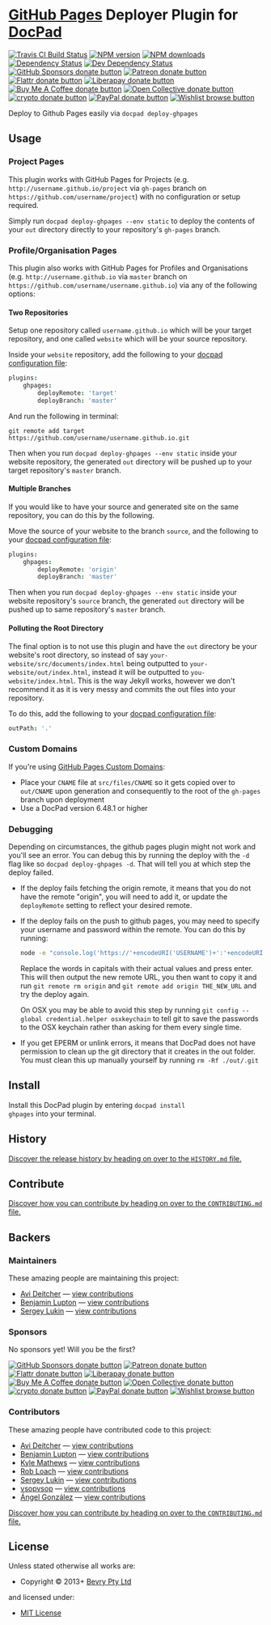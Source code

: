 # [GitHub Pages](http://pages.github.com/) Deployer Plugin for [DocPad](http://docpad.org)

<!-- BADGES/ -->

<span class="badge-travisci"><a href="http://travis-ci.com/docpad/docpad-plugin-ghpages" title="Check this project's build status on TravisCI"><img src="https://img.shields.io/travis/com/docpad/docpad-plugin-ghpages/master.svg" alt="Travis CI Build Status" /></a></span>
<span class="badge-npmversion"><a href="https://npmjs.org/package/docpad-plugin-ghpages" title="View this project on NPM"><img src="https://img.shields.io/npm/v/docpad-plugin-ghpages.svg" alt="NPM version" /></a></span>
<span class="badge-npmdownloads"><a href="https://npmjs.org/package/docpad-plugin-ghpages" title="View this project on NPM"><img src="https://img.shields.io/npm/dm/docpad-plugin-ghpages.svg" alt="NPM downloads" /></a></span>
<span class="badge-daviddm"><a href="https://david-dm.org/docpad/docpad-plugin-ghpages" title="View the status of this project's dependencies on DavidDM"><img src="https://img.shields.io/david/docpad/docpad-plugin-ghpages.svg" alt="Dependency Status" /></a></span>
<span class="badge-daviddmdev"><a href="https://david-dm.org/docpad/docpad-plugin-ghpages#info=devDependencies" title="View the status of this project's development dependencies on DavidDM"><img src="https://img.shields.io/david/dev/docpad/docpad-plugin-ghpages.svg" alt="Dev Dependency Status" /></a></span>
<br class="badge-separator" />
<span class="badge-githubsponsors"><a href="https://github.com/sponsors/balupton" title="Donate to this project using GitHub Sponsors"><img src="https://img.shields.io/badge/github-donate-yellow.svg" alt="GitHub Sponsors donate button" /></a></span>
<span class="badge-patreon"><a href="https://patreon.com/bevry" title="Donate to this project using Patreon"><img src="https://img.shields.io/badge/patreon-donate-yellow.svg" alt="Patreon donate button" /></a></span>
<span class="badge-flattr"><a href="https://flattr.com/profile/balupton" title="Donate to this project using Flattr"><img src="https://img.shields.io/badge/flattr-donate-yellow.svg" alt="Flattr donate button" /></a></span>
<span class="badge-liberapay"><a href="https://liberapay.com/bevry" title="Donate to this project using Liberapay"><img src="https://img.shields.io/badge/liberapay-donate-yellow.svg" alt="Liberapay donate button" /></a></span>
<span class="badge-buymeacoffee"><a href="https://buymeacoffee.com/balupton" title="Donate to this project using Buy Me A Coffee"><img src="https://img.shields.io/badge/buy%20me%20a%20coffee-donate-yellow.svg" alt="Buy Me A Coffee donate button" /></a></span>
<span class="badge-opencollective"><a href="https://opencollective.com/bevry" title="Donate to this project using Open Collective"><img src="https://img.shields.io/badge/open%20collective-donate-yellow.svg" alt="Open Collective donate button" /></a></span>
<span class="badge-crypto"><a href="https://bevry.me/crypto" title="Donate to this project using Cryptocurrency"><img src="https://img.shields.io/badge/crypto-donate-yellow.svg" alt="crypto donate button" /></a></span>
<span class="badge-paypal"><a href="https://bevry.me/paypal" title="Donate to this project using Paypal"><img src="https://img.shields.io/badge/paypal-donate-yellow.svg" alt="PayPal donate button" /></a></span>
<span class="badge-wishlist"><a href="https://bevry.me/wishlist" title="Buy an item on our wishlist for us"><img src="https://img.shields.io/badge/wishlist-donate-yellow.svg" alt="Wishlist browse button" /></a></span>

<!-- /BADGES -->


Deploy to Github Pages easily via `docpad deploy-ghpages`





## Usage

### Project Pages
This plugin works with GitHub Pages for Projects (e.g. `http://username.github.io/project` via `gh-pages` branch on `https://github.com/username/project`) with no configuration or setup required.

Simply run `docpad deploy-ghpages --env static` to deploy the contents of your `out` directory directly to your repository's `gh-pages` branch.


### Profile/Organisation Pages
This plugin also works with GitHub Pages for Profiles and Organisations (e.g. `http://username.github.io` via `master` branch on `https://github.com/username/username.github.io`) via any of the following options:

#### Two Repositories
Setup one repository called `username.github.io` which will be your target repository, and one called `website` which will be your source repository.

Inside your `website` repository, add the following to your [docpad configuration file](http://docpad.org/docs/config):

``` coffee
plugins:
	ghpages:
		deployRemote: 'target'
		deployBranch: 'master'
```

And run the following in terminal:

```
git remote add target https://github.com/username/username.github.io.git
```

Then when you run `docpad deploy-ghpages --env static` inside your website repository, the generated `out` directory will be pushed up to your target repository's `master` branch.


#### Multiple Branches
If you would like to have your source and generated site on the same repository, you can do this by the following.

Move the source of your website to the branch `source`, and the following to your [docpad configuration file](http://docpad.org/docs/config):

``` coffee
plugins:
	ghpages:
		deployRemote: 'origin'
		deployBranch: 'master'
```

Then when you run `docpad deploy-ghpages --env static` inside your website repository's `source` branch, the generated `out` directory will be pushed up to same repository's `master` branch.


#### Polluting the Root Directory
The final option is to not use this plugin and have the `out` directory be your website's root directory, so instead of say `your-website/src/documents/index.html` being outputted to `your-website/out/index.html`, instead it will be outputted to `you-website/index.html`. This is the way Jekyll works, however we don't recommend it as it is very messy and commits the out files into your repository.

To do this, add the following to your [docpad configuration file](http://docpad.org/docs/config):

``` coffee
outPath: '.'
```

### Custom Domains
If you're using [GitHub Pages Custom Domains](https://help.github.com/articles/setting-up-a-custom-domain-with-pages):

- Place your `CNAME` file at `src/files/CNAME` so it gets copied over to `out/CNAME` upon generation and consequently to the root of the `gh-pages` branch upon deployment
- Use a DocPad version 6.48.1 or higher


### Debugging
Depending on circumstances, the github pages plugin might not work and you'll see an error. You can debug this by running the deploy with the `-d` flag like so `docpad deploy-ghpages -d`. That will tell you at which step the deploy failed.

- If the deploy fails fetching the origin remote, it means that you do not have the remote "origin", you will need to add it, or update the `deployRemote` setting to reflect your desired remote.

- If the deploy fails on the push to github pages, you may need to specify your username and password within the remote. You can do this by running:

	``` bash
	node -e "console.log('https://'+encodeURI('USERNAME')+':'+encodeURI('PASSWORD')+'@github.com/REPO_OWNER/REPO_NAME.git')"
	```

	Replace the words in capitals with their actual values and press enter. This will then output the new remote URL, you then want to copy it and run `git remote rm origin` and `git remote add origin THE_NEW_URL` and try the deploy again.

	On OSX you may be able to avoid this step by running `git config --global credential.helper osxkeychain` to tell git to save the passwords to the OSX keychain rather than asking for them every single time.

- If you get EPERM or unlink errors, it means that DocPad does not have permission to clean up the git directory that it creates in the out folder. You must clean this up manually yourself by running `rm -Rf ./out/.git`





<!-- INSTALL/ -->

<h2>Install</h2>

Install this DocPad plugin by entering <code>docpad install ghpages</code> into your terminal.

<!-- /INSTALL -->


<!-- HISTORY/ -->

<h2>History</h2>

<a href="https://github.com/docpad/docpad-plugin-ghpages/blob/master/HISTORY.md#files">Discover the release history by heading on over to the <code>HISTORY.md</code> file.</a>

<!-- /HISTORY -->


<!-- CONTRIBUTE/ -->

<h2>Contribute</h2>

<a href="https://github.com/docpad/docpad-plugin-ghpages/blob/master/CONTRIBUTING.md#files">Discover how you can contribute by heading on over to the <code>CONTRIBUTING.md</code> file.</a>

<!-- /CONTRIBUTE -->


<!-- BACKERS/ -->

<h2>Backers</h2>

<h3>Maintainers</h3>

These amazing people are maintaining this project:

<ul><li><a href="https://github.com/deitch">Avi Deitcher</a> — <a href="https://github.com/docpad/docpad-plugin-ghpages/commits?author=deitch" title="View the GitHub contributions of Avi Deitcher on repository docpad/docpad-plugin-ghpages">view contributions</a></li>
<li><a href="https://github.com/balupton">Benjamin Lupton</a> — <a href="https://github.com/docpad/docpad-plugin-ghpages/commits?author=balupton" title="View the GitHub contributions of Benjamin Lupton on repository docpad/docpad-plugin-ghpages">view contributions</a></li>
<li><a href="https://github.com/sergeylukin">Sergey Lukin</a> — <a href="https://github.com/docpad/docpad-plugin-ghpages/commits?author=sergeylukin" title="View the GitHub contributions of Sergey Lukin on repository docpad/docpad-plugin-ghpages">view contributions</a></li></ul>

<h3>Sponsors</h3>

No sponsors yet! Will you be the first?

<span class="badge-githubsponsors"><a href="https://github.com/sponsors/balupton" title="Donate to this project using GitHub Sponsors"><img src="https://img.shields.io/badge/github-donate-yellow.svg" alt="GitHub Sponsors donate button" /></a></span>
<span class="badge-patreon"><a href="https://patreon.com/bevry" title="Donate to this project using Patreon"><img src="https://img.shields.io/badge/patreon-donate-yellow.svg" alt="Patreon donate button" /></a></span>
<span class="badge-flattr"><a href="https://flattr.com/profile/balupton" title="Donate to this project using Flattr"><img src="https://img.shields.io/badge/flattr-donate-yellow.svg" alt="Flattr donate button" /></a></span>
<span class="badge-liberapay"><a href="https://liberapay.com/bevry" title="Donate to this project using Liberapay"><img src="https://img.shields.io/badge/liberapay-donate-yellow.svg" alt="Liberapay donate button" /></a></span>
<span class="badge-buymeacoffee"><a href="https://buymeacoffee.com/balupton" title="Donate to this project using Buy Me A Coffee"><img src="https://img.shields.io/badge/buy%20me%20a%20coffee-donate-yellow.svg" alt="Buy Me A Coffee donate button" /></a></span>
<span class="badge-opencollective"><a href="https://opencollective.com/bevry" title="Donate to this project using Open Collective"><img src="https://img.shields.io/badge/open%20collective-donate-yellow.svg" alt="Open Collective donate button" /></a></span>
<span class="badge-crypto"><a href="https://bevry.me/crypto" title="Donate to this project using Cryptocurrency"><img src="https://img.shields.io/badge/crypto-donate-yellow.svg" alt="crypto donate button" /></a></span>
<span class="badge-paypal"><a href="https://bevry.me/paypal" title="Donate to this project using Paypal"><img src="https://img.shields.io/badge/paypal-donate-yellow.svg" alt="PayPal donate button" /></a></span>
<span class="badge-wishlist"><a href="https://bevry.me/wishlist" title="Buy an item on our wishlist for us"><img src="https://img.shields.io/badge/wishlist-donate-yellow.svg" alt="Wishlist browse button" /></a></span>

<h3>Contributors</h3>

These amazing people have contributed code to this project:

<ul><li><a href="https://github.com/deitch">Avi Deitcher</a> — <a href="https://github.com/docpad/docpad-plugin-ghpages/commits?author=deitch" title="View the GitHub contributions of Avi Deitcher on repository docpad/docpad-plugin-ghpages">view contributions</a></li>
<li><a href="https://github.com/balupton">Benjamin Lupton</a> — <a href="https://github.com/docpad/docpad-plugin-ghpages/commits?author=balupton" title="View the GitHub contributions of Benjamin Lupton on repository docpad/docpad-plugin-ghpages">view contributions</a></li>
<li><a href="https://github.com/KyleAMathews">Kyle Mathews</a> — <a href="https://github.com/docpad/docpad-plugin-ghpages/commits?author=KyleAMathews" title="View the GitHub contributions of Kyle Mathews on repository docpad/docpad-plugin-ghpages">view contributions</a></li>
<li><a href="https://github.com/RobLoach">Rob Loach</a> — <a href="https://github.com/docpad/docpad-plugin-ghpages/commits?author=RobLoach" title="View the GitHub contributions of Rob Loach on repository docpad/docpad-plugin-ghpages">view contributions</a></li>
<li><a href="https://github.com/sergeylukin">Sergey Lukin</a> — <a href="https://github.com/docpad/docpad-plugin-ghpages/commits?author=sergeylukin" title="View the GitHub contributions of Sergey Lukin on repository docpad/docpad-plugin-ghpages">view contributions</a></li>
<li><a href="https://github.com/vsopvsop">vsopvsop</a> — <a href="https://github.com/docpad/docpad-plugin-ghpages/commits?author=vsopvsop" title="View the GitHub contributions of vsopvsop on repository docpad/docpad-plugin-ghpages">view contributions</a></li>
<li><a href="https://github.com/Aglezabad">Ángel González</a> — <a href="https://github.com/docpad/docpad-plugin-ghpages/commits?author=Aglezabad" title="View the GitHub contributions of Ángel González on repository docpad/docpad-plugin-ghpages">view contributions</a></li></ul>

<a href="https://github.com/docpad/docpad-plugin-ghpages/blob/master/CONTRIBUTING.md#files">Discover how you can contribute by heading on over to the <code>CONTRIBUTING.md</code> file.</a>

<!-- /BACKERS -->


<!-- LICENSE/ -->

<h2>License</h2>

Unless stated otherwise all works are:

<ul><li>Copyright &copy; 2013+ <a href="http://bevry.me">Bevry Pty Ltd</a></li></ul>

and licensed under:

<ul><li><a href="http://spdx.org/licenses/MIT.html">MIT License</a></li></ul>

<!-- /LICENSE -->
